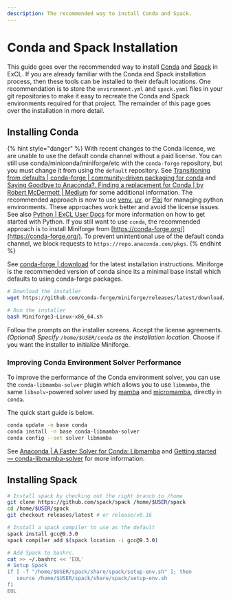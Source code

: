 ```yaml
---
description: The recommended way to install Conda and Spack.
---
```

# Conda and Spack Installation

This guide goes over the recommended way to install [Conda](https://docs.conda.io/en/latest/) and [Spack](https://spack-tutorial.readthedocs.io/en/latest/) in ExCL. If you are already familiar with the Conda and Spack installation process, then these tools can be installed to their default locations. One recommendation is to store the `environment.yml` and `spack.yaml` files in your git repositories to make it easy to recreate the Conda and Spack environments required for that project. The remainder of this page goes over the installation in more detail.

## Installing Conda

{% hint style="danger" %}
With recent changes to the Conda license, we are unable to use the default conda channel without a paid license. You can still use conda/miniconda/miniforge/etc with the `conda-forge` repository, but you must change it from using the `default` repository. See [Transitioning from defaults | conda-forge | community-driven packaging for conda](https://conda-forge.org/docs/user/transitioning_from_defaults/) and [Saying Goodbye to Anaconda?. Finding a replacement for Conda | by Robert McDermott | Medium](https://robert-mcdermott.medium.com/saying-goodbye-to-anaconda-91c18ddf89bb) for some additional information. The recommended approach is now to use [venv](https://docs.python.org/3/library/venv.html), [uv](https://docs.astral.sh/uv/), or [Pixi](https://pixi.sh/latest/) for managing python environments. These approaches work better and avoid the license issues. See also [Python | ExCL User Docs](https://docs.excl.ornl.gov/quick-start-guides/python) for more information on how to get started with Python. If you still want to use `conda`, the recommended approach is to install Miniforge from [https://conda-forge.org/](https://conda-forge.org/). To prevent unintentional use of the default conda channel, we block requests to `https://repo.anaconda.com/pkgs`.
{% endhint %}

See [conda-forge | download](https://conda-forge.org/download/) for the latest installation instructions. Miniforge is the recommended version of conda since its a minimal base install which defaults to using conda-forge packages.

```bash
# Download the installer
wget https://github.com/conda-forge/miniforge/releases/latest/download/Miniforge3-Linux-x86_64.sh

# Run the installer
bash Miniforge3-Linux-x86_64.sh
```

Follow the prompts on the installer screens. Accept the license agreements. *(Optional) Specify `/home/$USER/conda` as the installation location.* Choose if you want the installer to initialize Miniforge.

### Improving Conda Environment Solver Performance

To improve the performance of the Conda environment solver, you can use the `conda-libmamba-solver` plugin which allows you to use `libmamba`, the same `libsolv`-powered solver used by [mamba](https://mamba.readthedocs.io/en/latest/index.html) and [micromamba](https://mamba.readthedocs.io/en/latest/user_guide/micromamba.html), directly in `conda`.

The quick start guide is below.

```bash
conda update -n base conda
conda install -n base conda-libmamba-solver
conda config --set solver libmamba
```

See [Anaconda | A Faster Solver for Conda: Libmamba](https://www.anaconda.com/blog/a-faster-conda-for-a-growing-community) and [Getting started — conda-libmamba-solver](https://conda.github.io/conda-libmamba-solver/getting-started/) for more information.

## Installing Spack

```bash
# Install spack by checking out the right branch to /home
git clone https://github.com/spack/spack /home/$USER/spack
cd /home/$USER/spack
git checkout releases/latest # or release/v0.16

# Install a spack compiler to use as the default
spack install gcc@9.3.0 
spack compiler add $(spack location -i gcc@9.3.0)

# Add Spack to bashrc.
cat >> ~/.bashrc << 'EOL'
# Setup Spack
if [ -f "/home/$USER/spack/share/spack/setup-env.sh" ]; then
   source /home/$USER/spack/share/spack/setup-env.sh
fi
EOL
```
